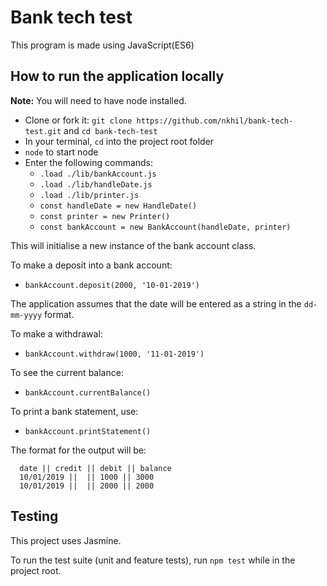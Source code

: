 # Bank tech test

This program is made using JavaScript(ES6)

## How to run the application locally

**Note:** You will need to have node installed.

- Clone or fork it: `git clone https://github.com/nkhil/bank-tech-test.git` and `cd bank-tech-test`
- In your terminal, `cd` into the project root folder
- `node` to start node
- Enter the following commands:
  - `.load ./lib/bankAccount.js`
  - `.load ./lib/handleDate.js`
  - `.load ./lib/printer.js`
  - `const handleDate = new HandleDate()`
  - `const printer = new Printer()`
  - `const bankAccount = new BankAccount(handleDate, printer)`

This will initialise a new instance of the bank account class.

To make a deposit into a bank account:

- `bankAccount.deposit(2000, '10-01-2019')`

The application assumes that the date will be entered as a string in the `dd-mm-yyyy` format.

To make a withdrawal:

- `bankAccount.withdraw(1000, '11-01-2019')`

To see the current balance:

- `bankAccount.currentBalance()`

To print a bank statement, use:

- `bankAccount.printStatement()`

The format for the output will be:

```
  date || credit || debit || balance
  10/01/2019 ||  || 1000 || 3000
  10/01/2019 ||  || 2000 || 2000
```

## Testing

This project uses Jasmine.

To run the test suite (unit and feature tests), run `npm test` while in the project root.
